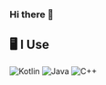 ### Hi there 👋


<!--START_SECTION-->
<!--END_SECTION:waka-->
## 🖥️ **I Use**

![Kotlin](https://img.shields.io/badge/kotlin-black?style=for-the-badge&logo=kotlin&logoColor=%257F52FF&link=https%3A%2F%2Fkotlinlang.org%2F)
![Java](https://img.shields.io/badge/java-white.svg?style=for-the-badge&logo=openjdk&logoColor=%FF0000FF)
![C++](https://img.shields.io/badge/c++-%2300599C.svg?style=for-the-badge&logo=c%2B%2B&logoColor=white)
